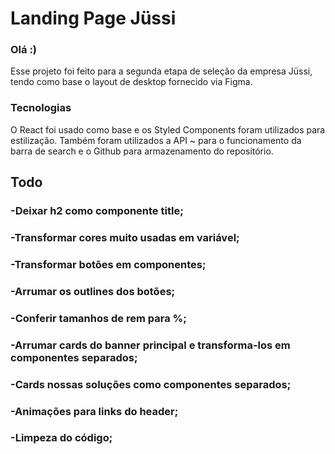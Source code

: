 # Landing Page Jüssi
### Olá :) 
Esse projeto foi feito para a segunda etapa de seleção da empresa Jüssi, tendo como base o layout de desktop fornecido via Figma.

### Tecnologias
O React foi usado como base e os Styled Components foram utilizados para estilização.
Também foram utilizados a API ~ para o funcionamento da barra de search e o Github para armazenamento do repositório.

## Todo

### -Deixar h2 como componente title;
### -Transformar cores muito usadas em variável;
### -Transformar botões em componentes;
### -Arrumar os outlines dos botões;
### -Conferir tamanhos de rem para %;
### -Arrumar cards do banner principal e transforma-los em componentes separados;
### -Cards nossas soluções como componentes separados;
### -Animações para links do header;
### -Limpeza do código;